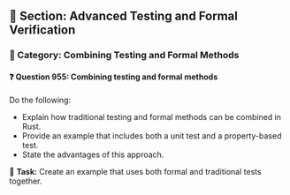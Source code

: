 ## 📘 Section: Advanced Testing and Formal Verification  
### 🔹 Category: Combining Testing and Formal Methods  
#### ❓ Question 955: Combining testing and formal methods

Do the following:

- Explain how traditional testing and formal methods can be combined in Rust.
- Provide an example that includes both a unit test and a property-based test.
- State the advantages of this approach.

🔧 **Task:** Create an example that uses both formal and traditional tests together.
